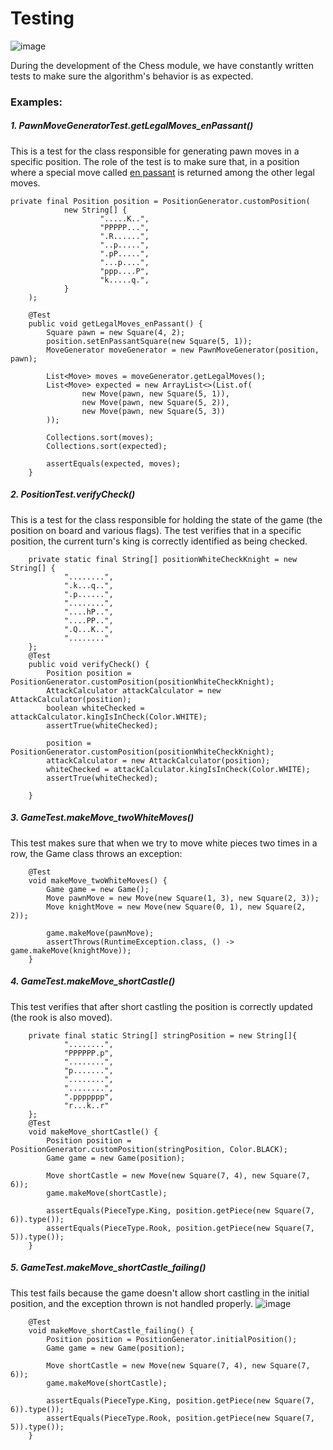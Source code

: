 # Testing
![image](https://github.com/skpha13/PixelPlay/assets/71341569/13ac81e4-d9a0-422b-ba1e-90c20c341223)


During the development of the Chess module, we have constantly written tests to make sure the algorithm's behavior is as expected.

### Examples:

##### 1. PawnMoveGeneratorTest.getLegalMoves_enPassant()
This is a test for the class responsible for generating pawn moves in a specific position.
The role of the test is to make sure that, in a position where a special move called [en passant](https://en.wikipedia.org/wiki/En_passant) is returned among the other legal moves.

```
private final Position position = PositionGenerator.customPosition(
            new String[] {
                    ".....K..",
                    "PPPPP...",
                    ".R......",
                    "..p.....",
                    ".pP.....",
                    "...p....",
                    "ppp....P",
                    "k.....q.",
            }
    );

    @Test
    public void getLegalMoves_enPassant() {
        Square pawn = new Square(4, 2);
        position.setEnPassantSquare(new Square(5, 1));
        MoveGenerator moveGenerator = new PawnMoveGenerator(position, pawn);

        List<Move> moves = moveGenerator.getLegalMoves();
        List<Move> expected = new ArrayList<>(List.of(
                new Move(pawn, new Square(5, 1)),
                new Move(pawn, new Square(5, 2)),
                new Move(pawn, new Square(5, 3))
        ));

        Collections.sort(moves);
        Collections.sort(expected);

        assertEquals(expected, moves);
    }
```

##### 2. PositionTest.verifyCheck()
This is a test for the class responsible for holding the state of the game (the position on board and various flags).
The test verifies that in a specific position, the current turn's king is correctly identified as being checked.

```
    private static final String[] positionWhiteCheckKnight = new String[] {
            "........",
            ".k...q..",
            ".p......",
            "........",
            "....hP..",
            "....PP..",
            ".Q...K..",
            "........"
    };
    @Test
    public void verifyCheck() {
        Position position = PositionGenerator.customPosition(positionWhiteCheckKnight);
        AttackCalculator attackCalculator = new AttackCalculator(position);
        boolean whiteChecked = attackCalculator.kingIsInCheck(Color.WHITE);
        assertTrue(whiteChecked);

        position = PositionGenerator.customPosition(positionWhiteCheckKnight);
        attackCalculator = new AttackCalculator(position);
        whiteChecked = attackCalculator.kingIsInCheck(Color.WHITE);
        assertTrue(whiteChecked);

    }
```

##### 3. GameTest.makeMove_twoWhiteMoves()
This test makes sure that when we try to move white pieces two times in a row, the Game class throws an exception:

```
    @Test
    void makeMove_twoWhiteMoves() {
        Game game = new Game();
        Move pawnMove = new Move(new Square(1, 3), new Square(2, 3));
        Move knightMove = new Move(new Square(0, 1), new Square(2, 2));

        game.makeMove(pawnMove);
        assertThrows(RuntimeException.class, () -> game.makeMove(knightMove));
    }
```

##### 4. GameTest.makeMove_shortCastle()
This test verifies that after short castling the position is correctly updated (the rook is also moved).
```
    private final static String[] stringPosition = new String[]{
            "........",
            "PPPPPP.p",
            "........",
            "p.......",
            "........",
            "........",
            ".ppppppp",
            "r...k..r"
    };
    @Test
    void makeMove_shortCastle() {
        Position position = PositionGenerator.customPosition(stringPosition, Color.BLACK);
        Game game = new Game(position);

        Move shortCastle = new Move(new Square(7, 4), new Square(7, 6));
        game.makeMove(shortCastle);

        assertEquals(PieceType.King, position.getPiece(new Square(7, 6)).type());
        assertEquals(PieceType.Rook, position.getPiece(new Square(7, 5)).type());
    }
```

##### 5. GameTest.makeMove_shortCastle_failing()
This test fails because the game doesn't allow short castling in the initial position, and the exception thrown is not handled properly.
![image](https://github.com/skpha13/PixelPlay/assets/71341569/45b1d7f5-4188-4f03-a60e-b3ca2a00cab6)

```
    @Test
    void makeMove_shortCastle_failing() {
        Position position = PositionGenerator.initialPosition();
        Game game = new Game(position);

        Move shortCastle = new Move(new Square(7, 4), new Square(7, 6));
        game.makeMove(shortCastle);

        assertEquals(PieceType.King, position.getPiece(new Square(7, 6)).type());
        assertEquals(PieceType.Rook, position.getPiece(new Square(7, 5)).type());
    }
```

